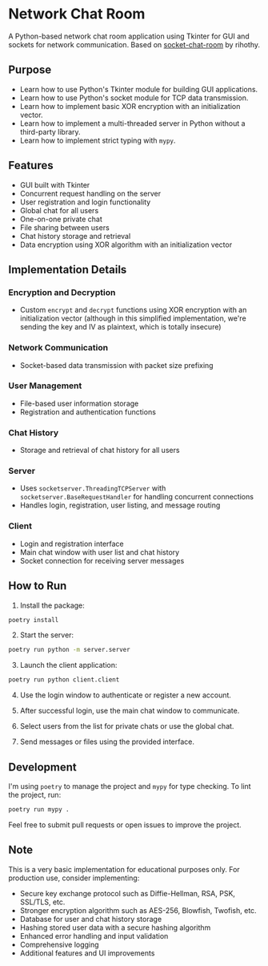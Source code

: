 # Network Chat Room

A Python-based network chat room application using Tkinter for GUI and sockets for network communication. Based on [socket-chat-room](https://github.com/rihothy/socket-chat-room) by rihothy.

## Purpose

- Learn how to use Python's Tkinter module for building GUI applications.
- Learn how to use Python's socket module for TCP data transmission.
- Learn how to implement basic XOR encryption with an initialization vector.
- Learn how to implement a multi-threaded server in Python without a third-party library.
- Learn how to implement strict typing with `mypy`.

## Features

- GUI built with Tkinter
- Concurrent request handling on the server
- User registration and login functionality
- Global chat for all users
- One-on-one private chat
- File sharing between users
- Chat history storage and retrieval
- Data encryption using XOR algorithm with an initialization vector

## Implementation Details

### Encryption and Decryption
- Custom `encrypt` and `decrypt` functions using XOR encryption with an initialization vector (although in this simplified implementation, we're sending the key and IV as plaintext, which is totally insecure)

### Network Communication
- Socket-based data transmission with packet size prefixing

### User Management
- File-based user information storage
- Registration and authentication functions

### Chat History
- Storage and retrieval of chat history for all users

### Server
- Uses `socketserver.ThreadingTCPServer` with `socketserver.BaseRequestHandler` for handling concurrent connections
- Handles login, registration, user listing, and message routing

### Client
- Login and registration interface
- Main chat window with user list and chat history
- Socket connection for receiving server messages

## How to Run

1. Install the package:
```bash
poetry install
```

2. Start the server:
```bash
poetry run python -m server.server
```

3. Launch the client application:
```bash
poetry run python client.client
```

4. Use the login window to authenticate or register a new account.

5. After successful login, use the main chat window to communicate.

6. Select users from the list for private chats or use the global chat.

7. Send messages or files using the provided interface.

## Development

I'm using `poetry` to manage the project and `mypy` for type checking. To lint the project, run:

```bash
poetry run mypy .
```

Feel free to submit pull requests or open issues to improve the project.

## Note

This is a very basic implementation for educational purposes only. For production use, consider implementing:

- Secure key exchange protocol such as Diffie-Hellman, RSA, PSK, SSL/TLS, etc.
- Stronger encryption algorithm such as AES-256, Blowfish, Twofish, etc.
- Database for user and chat history storage
- Hashing stored user data with a secure hashing algorithm
- Enhanced error handling and input validation
- Comprehensive logging
- Additional features and UI improvements